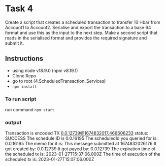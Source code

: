 # Task 4
Create a script that creates a scheduled transaction to transfer 10
Hbar from Account1 to Account2.
Serialise and export the transaction to a base 64 format and use
this as the input to the next step.
Make a second script that reads in the serialised format and
provides the required signature and submit it.

## Instructions
- using node v18.9.0 (npm v8.19.1)
- Clone Repo
- go to root (4.ScheduledTransaction_Services)
- `npm install`

### To run script
run command  `npm start`

### output
Transaction is encoded
TX 0.0.12739@1674832017.466606233 status: SUCCESS
The schedule ID is 0.0.16195
The scheduledId you queried for is:  0.0.16195
The memo for it is:  This messege submitted at 1674832026176
It got created by:  0.0.12739
It got payed by:  0.0.12739
The expiration time of the scheduled tx is:  2023-01-27T15:37:06.000Z
The time of execution of the scheduled tx is:  2023-01-27T15:07:06.000Z

